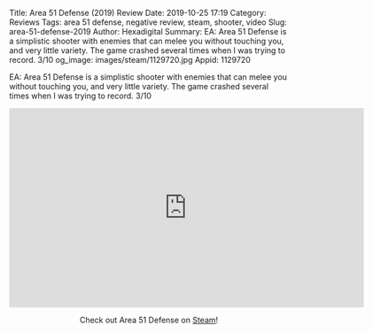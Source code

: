 Title: Area 51 Defense (2019) Review
Date: 2019-10-25 17:19
Category: Reviews
Tags: area 51 defense, negative review, steam, shooter, video
Slug: area-51-defense-2019
Author: Hexadigital
Summary: EA: Area 51 Defense is a simplistic shooter with enemies that can melee you without touching you, and very little variety. The game crashed several times when I was trying to record. 3/10
og_image: images/steam/1129720.jpg
Appid: 1129720

EA: Area 51 Defense is a simplistic shooter with enemies that can melee you without touching you, and very little variety. The game crashed several times when I was trying to record. 3/10

<center><iframe src="https://www.youtube.com/embed/CBby4RBvl9E?feature=oembed" allow="accelerometer; autoplay; encrypted-media; gyroscope; picture-in-picture" width="640" height="360" frameborder="0"></iframe>

Check out Area 51 Defense on [Steam](https://store.steampowered.com/app/1129720/?curator_clanid=34633900)!</center>